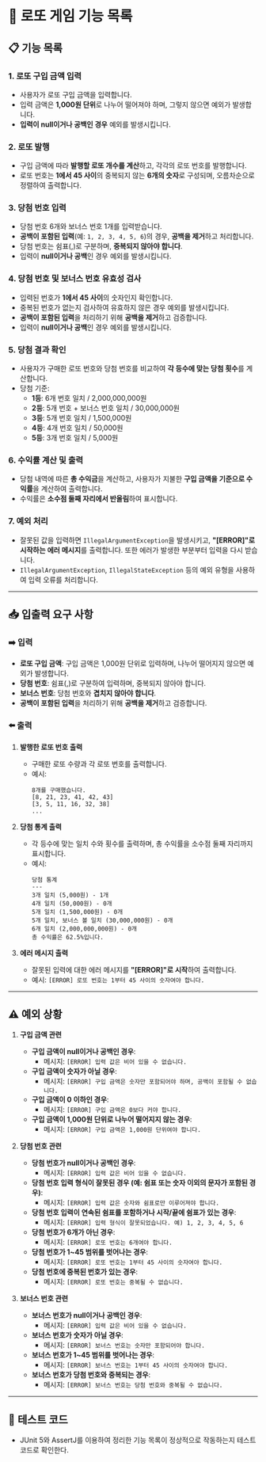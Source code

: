 # 🎲 로또 게임 기능 목록

## 📋 기능 목록

### 1. 로또 구입 금액 입력
- 사용자가 로또 구입 금액을 입력합니다.
- 입력 금액은 **1,000원 단위**로 나누어 떨어져야 하며, 그렇지 않으면 예외가 발생합니다.
- **입력이 null이거나 공백인 경우** 예외를 발생시킵니다.

### 2. 로또 발행
- 구입 금액에 따라 **발행할 로또 개수를 계산**하고, 각각의 로또 번호를 발행합니다.
- 로또 번호는 **1에서 45 사이**의 중복되지 않는 **6개의 숫자**로 구성되며, 오름차순으로 정렬하여 출력합니다.

### 3. 당첨 번호 입력
- 당첨 번호 6개와 보너스 번호 1개를 입력받습니다.
- **공백이 포함된 입력**(예: `1, 2, 3, 4, 5, 6`)의 경우, **공백을 제거**하고 처리합니다.
- 당첨 번호는 쉼표(,)로 구분하며, **중복되지 않아야 합니다**.
- 입력이 **null이거나 공백**인 경우 예외를 발생시킵니다.

### 4. 당첨 번호 및 보너스 번호 유효성 검사
- 입력된 번호가 **1에서 45 사이**의 숫자인지 확인합니다.
- 중복된 번호가 없는지 검사하여 유효하지 않은 경우 예외를 발생시킵니다.
- **공백이 포함된 입력**을 처리하기 위해 **공백을 제거**하고 검증합니다.
- 입력이 **null이거나 공백**인 경우 예외를 발생시킵니다.

### 5. 당첨 결과 확인
- 사용자가 구매한 로또 번호와 당첨 번호를 비교하여 **각 등수에 맞는 당첨 횟수**를 계산합니다.
- 당첨 기준:
   - **1등**: 6개 번호 일치 / 2,000,000,000원
   - **2등**: 5개 번호 + 보너스 번호 일치 / 30,000,000원
   - **3등**: 5개 번호 일치 / 1,500,000원
   - **4등**: 4개 번호 일치 / 50,000원
   - **5등**: 3개 번호 일치 / 5,000원

### 6. 수익률 계산 및 출력
- 당첨 내역에 따른 **총 수익금**을 계산하고, 사용자가 지불한 **구입 금액을 기준으로 수익률**을 계산하여 출력합니다.
- 수익률은 **소수점 둘째 자리에서 반올림**하여 표시합니다.

### 7. 예외 처리
- 잘못된 값을 입력하면 `IllegalArgumentException`을 발생시키고, **"[ERROR]"로 시작하는 에러 메시지**를 출력합니다. 또한 에러가 발생한 부분부터 입력을 다시 받습니다.
- `IllegalArgumentException`, `IllegalStateException` 등의 예외 유형을 사용하여 입력 오류를 처리합니다.

---

## 📥 입출력 요구 사항

### ➡️ 입력
- **로또 구입 금액**: 구입 금액은 1,000원 단위로 입력하며, 나누어 떨어지지 않으면 예외가 발생합니다.
- **당첨 번호**: 쉼표(,)로 구분하여 입력하며, 중복되지 않아야 합니다.
- **보너스 번호**: 당첨 번호와 **겹치지 않아야 합니다**.
- **공백이 포함된 입력**을 처리하기 위해 **공백을 제거**하고 검증합니다.

### ⬅️ 출력

1. **발행한 로또 번호 출력**
   - 구매한 로또 수량과 각 로또 번호를 출력합니다.
   - 예시:
     ```
     8개를 구매했습니다.
     [8, 21, 23, 41, 42, 43]
     [3, 5, 11, 16, 32, 38]
     ...
     ```

2. **당첨 통계 출력**
   - 각 등수에 맞는 일치 수와 횟수를 출력하며, 총 수익률을 소수점 둘째 자리까지 표시합니다.
   - 예시:
     ```
     당첨 통계
     ---
     3개 일치 (5,000원) - 1개
     4개 일치 (50,000원) - 0개
     5개 일치 (1,500,000원) - 0개
     5개 일치, 보너스 볼 일치 (30,000,000원) - 0개
     6개 일치 (2,000,000,000원) - 0개
     총 수익률은 62.5%입니다.
     ```

3. **에러 메시지 출력**
   - 잘못된 입력에 대한 에러 메시지를 **"[ERROR]"로 시작**하여 출력합니다.
   - 예시: `[ERROR] 로또 번호는 1부터 45 사이의 숫자여야 합니다.`

---

## ⚠️ 예외 상황

1. **구입 금액 관련**
   - **구입 금액이 null이거나 공백인 경우**:
      - 메시지: `[ERROR] 입력 값은 비어 있을 수 없습니다.`
   - **구입 금액이 숫자가 아닐 경우**:
      - 메시지: `[ERROR] 구입 금액은 숫자만 포함되어야 하며, 공백이 포함될 수 없습니다.`
   - **구입 금액이 0 이하인 경우**:
      - 메시지: `[ERROR] 구입 금액은 0보다 커야 합니다.`
   - **구입 금액이 1,000원 단위로 나누어 떨어지지 않는 경우**:
      - 메시지: `[ERROR] 구입 금액은 1,000원 단위여야 합니다.`

2. **당첨 번호 관련**
   - **당첨 번호가 null이거나 공백인 경우**:
      - 메시지: `[ERROR] 입력 값은 비어 있을 수 없습니다.`
   - **당첨 번호 입력 형식이 잘못된 경우 (예: 쉼표 또는 숫자 이외의 문자가 포함된 경우)**:
      - 메시지: `[ERROR] 입력 값은 숫자와 쉼표로만 이루어져야 합니다.`
   - **당첨 번호 입력이 연속된 쉼표를 포함하거나 시작/끝에 쉼표가 있는 경우**:
      - 메시지: `[ERROR] 입력 형식이 잘못되었습니다. 예) 1, 2, 3, 4, 5, 6`
   - **당첨 번호가 6개가 아닌 경우**:
      - 메시지: `[ERROR] 로또 번호는 6개여야 합니다.`
   - **당첨 번호가 1~45 범위를 벗어나는 경우**:
      - 메시지: `[ERROR] 로또 번호는 1부터 45 사이의 숫자여야 합니다.`
   - **당첨 번호에 중복된 번호가 있는 경우**:
      - 메시지: `[ERROR] 로또 번호는 중복될 수 없습니다.`

3. **보너스 번호 관련**
   - **보너스 번호가 null이거나 공백인 경우**:
      - 메시지: `[ERROR] 입력 값은 비어 있을 수 없습니다.`
   - **보너스 번호가 숫자가 아닐 경우**:
      - 메시지: `[ERROR] 보너스 번호는 숫자만 포함되어야 합니다.`
   - **보너스 번호가 1~45 범위를 벗어나는 경우**:
      - 메시지: `[ERROR] 보너스 번호는 1부터 45 사이의 숫자여야 합니다.`
   - **보너스 번호가 당첨 번호와 중복되는 경우**:
      - 메시지: `[ERROR] 보너스 번호는 당첨 번호와 중복될 수 없습니다.`

---

## 🧪 테스트 코드
- JUnit 5와 AssertJ를 이용하여 정리한 기능 목록이 정상적으로 작동하는지 테스트 코드로 확인한다.